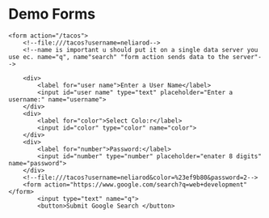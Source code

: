 <!DOCTYPE html>
<html lang="en">

<head>
    <meta charset="UTF-8">
    <meta http-equiv="X-UA-Compatible" content="IE=edge">
    <meta name="viewport" content="width=device-width, initial-scale=1.0">
    <title>Demo Forms </title>
</head>

<body>
    <h1>Demo Forms</h1>

    <form action="/tacos">
        <!--file:///tacos?username=neliarod-->
        <!--name is important u should put it on a single data server you use ec. name="q", name"search" "form action sends data to the server"-->

        <div>
            <label for="user name">Enter a User Name</label>
            <input id="user name" type="text" placeholder="Enter a username:" name="username">
        </div>
        <div>
            <label for="color">Select Colo:r</label>
            <input id="color" type="color" name="color">
        </div>
        <div>
            <label for="number">Password:</label>
            <input id="number" type="number" placeholder="enater 8 digits" name="password">
        </div>
        <!--file:///tacos?username=neliarod&color=%23ef9b80&password=2-->
        <form action="https://www.google.com/search?q=web+development" </form>
            <input type="text" name="q">
            <button>Submit Google Search </button>
</body>

</html>
